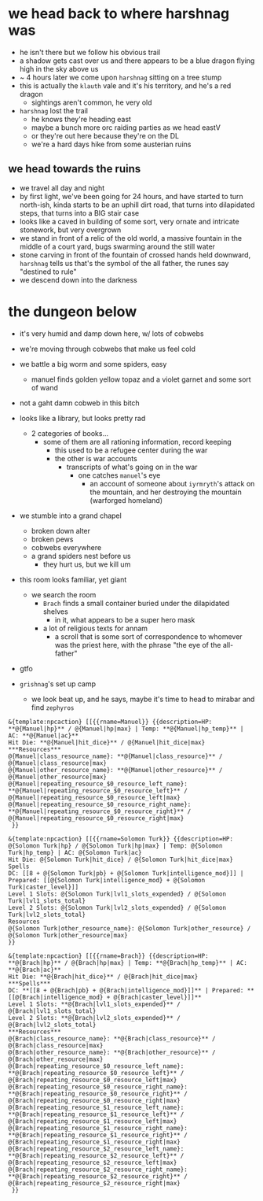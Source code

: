 # we head back to where harshnag was
- he isn't there but we follow his obvious trail
- a shadow gets cast over us and there appears to be a blue dragon flying high in the sky above us
- ~ 4 hours later we come upon `harshnag` sitting on a tree stump
- this is actually the `klauth` vale and it's his territory, and he's a red dragon
    - sightings aren't common, he very old
- `harshnag` lost the trail
    - he knows they're heading east
    - maybe a bunch more orc raiding parties as we head eastV
    - or they're out here because they're on the DL
    - we're a hard days hike from some austerian ruins

## we head towards the ruins
- we travel all day and night
- by first light, we've been going for 24 hours, and have started to turn north-ish, kinda starts to be an uphill dirt road, that turns into dilapidated steps, that turns into a BIG stair case
- looks like a caved in building of some sort, very ornate and intricate stonework, but very overgrown
- we stand in front of a relic of the old world, a massive fountain in the middle of a court yard, bugs swarming around the still water
- stone carving in front of the fountain of crossed hands held downward, `harshnag` tells us that's the symbol of the all father, the runes say "destined to rule"
- we descend down into the darkness

# the dungeon below
- it's very humid and damp down here, w/ lots of cobwebs
- we're moving through cobwebs that make us feel cold
- we battle a big worm and some spiders, easy
    - manuel finds golden yellow topaz and a violet garnet and some sort of wand

- not a gaht damn cobweb in this bitch
- looks like a library, but looks pretty rad
    - 2 categories of books...
        - some of them are all rationing information, record keeping
            - this used to be a refugee center during the war
            - the other is war accounts
                - transcripts of what's going on in the war
                    - one catches `manuel`'s eye
                        - an account of someone about `iyrmryth`'s attack on the mountain, and her destroying the mountain (warforged homeland)
- we stumble into a grand chapel
    - broken down alter
    - broken pews
    - cobwebs everywhere
    - a grand spiders nest before us
        - they hurt us, but we kill um
- this room looks familiar, yet giant
    - we search the room
        - `Brach` finds a small container buried under the dilapidated shelves
            - in it, what appears to be a super hero mask
        - a lot of religious texts for annam
            - a scroll that is some sort of correspondence to whomever was the priest here, with the phrase "the eye of the all-father"
- gtfo
- `grishnag`'s set up camp
    - we look beat up, and he says, maybe it's time to head to mirabar and find `zephyros`


```
&{template:npcaction} [[{{rname=Manuel}} {{description=HP: **@{Manuel|hp}** / @{Manuel|hp|max} | Temp: **@{Manuel|hp_temp}** | AC: **@{Manuel|ac}**
Hit Die: **@{Manuel|hit_dice}** / @{Manuel|hit_dice|max}
***Resources***
@{Manuel|class_resource_name}: **@{Manuel|class_resource}** / @{Manuel|class_resource|max}
@{Manuel|other_resource_name}: **@{Manuel|other_resource}** / @{Manuel|other_resource|max}
@{Manuel|repeating_resource_$0_resource_left_name}: **@{Manuel|repeating_resource_$0_resource_left}** / @{Manuel|repeating_resource_$0_resource_left|max}
@{Manuel|repeating_resource_$0_resource_right_name}: **@{Manuel|repeating_resource_$0_resource_right}** / @{Manuel|repeating_resource_$0_resource_right|max}
 }}

&{template:npcaction} [[{{rname=Solomon Turk}} {{description=HP: @{Solomon Turk|hp} / @{Solomon Turk|hp|max} | Temp: @{Solomon Turk|hp_temp} | AC: @{Solomon Turk|ac}
Hit Die: @{Solomon Turk|hit_dice} / @{Solomon Turk|hit_dice|max}
Spells
DC: [[8 + @{Solomon Turk|pb} + @{Solomon Turk|intelligence_mod}]] | Prepared: [[@{Solomon Turk|intelligence_mod} + @{Solomon Turk|caster_level}]]
Level 1 Slots: @{Solomon Turk|lvl1_slots_expended} / @{Solomon Turk|lvl1_slots_total}
Level 2 Slots: @{Solomon Turk|lvl2_slots_expended} / @{Solomon Turk|lvl2_slots_total}
Resources
@{Solomon Turk|other_resource_name}: @{Solomon Turk|other_resource} / @{Solomon Turk|other_resource|max}
}}

&{template:npcaction} [[{{rname=Brach}} {{description=HP: **@{Brach|hp}** / @{Brach|hp|max} | Temp: **@{Brach|hp_temp}** | AC: **@{Brach|ac}**
Hit Die: **@{Brach|hit_dice}** / @{Brach|hit_dice|max}
***Spells***
DC: **[[8 + @{Brach|pb} + @{Brach|intelligence_mod}]]** | Prepared: **[[@{Brach|intelligence_mod} + @{Brach|caster_level}]]**
Level 1 Slots: **@{Brach|lvl1_slots_expended}** / @{Brach|lvl1_slots_total}
Level 2 Slots: **@{Brach|lvl2_slots_expended}** / @{Brach|lvl2_slots_total}
***Resources***
@{Brach|class_resource_name}: **@{Brach|class_resource}** / @{Brach|class_resource|max}
@{Brach|other_resource_name}: **@{Brach|other_resource}** / @{Brach|other_resource|max}
@{Brach|repeating_resource_$0_resource_left_name}: **@{Brach|repeating_resource_$0_resource_left}** / @{Brach|repeating_resource_$0_resource_left|max}
@{Brach|repeating_resource_$0_resource_right_name}: **@{Brach|repeating_resource_$0_resource_right}** / @{Brach|repeating_resource_$0_resource_right|max}
@{Brach|repeating_resource_$1_resource_left_name}: **@{Brach|repeating_resource_$1_resource_left}** / @{Brach|repeating_resource_$1_resource_left|max}
@{Brach|repeating_resource_$1_resource_right_name}: **@{Brach|repeating_resource_$1_resource_right}** / @{Brach|repeating_resource_$1_resource_right|max}
@{Brach|repeating_resource_$2_resource_left_name}: **@{Brach|repeating_resource_$2_resource_left}** / @{Brach|repeating_resource_$2_resource_left|max}
@{Brach|repeating_resource_$2_resource_right_name}: **@{Brach|repeating_resource_$2_resource_right}** / @{Brach|repeating_resource_$2_resource_right|max}
 }}
```